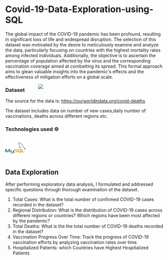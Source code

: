 # Covid-19-Data-Exploration-using-SQL


The global impact of the COVID-19 pandemic has been profound, resulting in significant loss of life and widespread disruption. The selection of this dataset was motivated by the desire to meticulously examine and analyze the data, particularly focusing on countries with the highest mortality rates among infected individuals. Additionally, the objective is to ascertain the percentage of population affected by the virus and the corresponding vaccination coverage aimed at combatting its spread. This formal approach aims to glean valuable insights into the pandemic's effects and the effectiveness of mitigation efforts on a global scale.

<img  align="right" src="https://d.newsweek.com/en/full/2312119/covid-evolution.png?w=1600&h=900&q=88&f=f5fb873dbdfd386fd9a26c6e23a73efd"  width=400 align="Center">


### Dataset
The source for the data is: https://ourworldindata.org/covid-deaths

The dataset includes data on number of new cases,daily number of vaccinations, deaths across different regions etc.

### Technologies used ⚙️
 <p> <img src="https://raw.githubusercontent.com/devicons/devicon/master/icons/mysql/mysql-original-wordmark.svg" alt="mysql" width="65" height="65"/> </p>   


## Data Exploration 

After performing exploratory data analysis, I formulated and addressed specific questions through thorough examination of the dataset.

1. Total Cases: What is the total number of confirmed COVID-19 cases recorded in the dataset?
2. Regional Distribution: What is the distribution of COVID-19 cases across different regions or countries? Which regions have been most affected by the pandemic?
3. Total Deaths: What is the the total number of COVID-19 deaths recorded in the dataset?
4. Vaccination Progress Over Time: Track the progress of COVID-19 vaccination efforts by analyzing vaccination rates over time.
5. Hospitalized Patients: which Countries have Highest Hospitalized Patients
   
